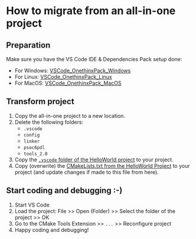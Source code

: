 # How to migrate from an all-in-one project
## Preparation
Make sure you have the VS Code IDE & Dependencies Pack setup done:
  - For Windows: [VSCode_OnethinxPack_Windows](https://github.com/onethinx/VSCode_OnethinxPack_Windows)
  - For Linux: [VSCode_OnethinxPack_Linux](https://github.com/onethinx/VSCode_OnethinxPack_Linux)
  - For MacOS: [VSCode_OnethinxPack_MacOS](https://github.com/onethinx/VSCode_OnethinxPack_MacOS)
## Transform project
1. Copy the all-in-one project to a new location.
1. Delete the following folders:
    - `.vscode`
    - `config`
    - `linker`
    - `psoc6pdl`
    - `tools_2.0`
1. Copy the [`.vscode` folder of the HelloWorld project](https://github.com/onethinx/VSCode_HelloWorld) to your project.
1. Copy (overwrite) the [CMakeLists.txt from the HelloWorld Project](https://github.com/onethinx/VSCode_HelloWorld/blob/master/CMakeLists.txt) to your project (and update changes if made to this file from here).
## Start coding and debugging :-)
1. Start VS Code
1. Load the project: File >> Open (Folder) >> Select the folder of the project >> OK
1. Go to the CMake Tools Extension >> `...` >> Reconfigure project
1. Happy coding and debugging!
